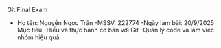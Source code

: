 
 Git Final Exam
- Họ tên: Nguyễn Ngọc Trân
-MSSV: 222774
-Ngày làm bài: 20/9/2025
Mục tiêu
-Hiểu và thực hành cơ bản với Git
-Quản lý code và làm việc nhóm hiệu quả
